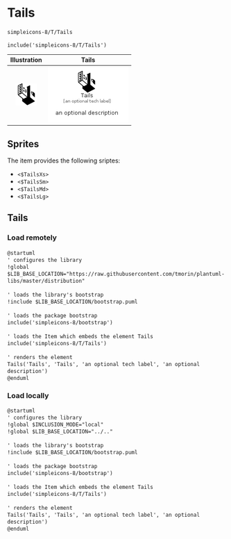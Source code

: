 # Tails


```text
simpleicons-8/T/Tails
```

```text
include('simpleicons-8/T/Tails')
```



| Illustration | Tails |
| :---: | :---: |
| ![illustration for Illustration](../../simpleicons-8/T/Tails.png) | ![illustration for Tails](../../simpleicons-8/T/Tails.Local.png) |



## Sprites
The item provides the following sriptes:

- `<$TailsXs>`
- `<$TailsSm>`
- `<$TailsMd>`
- `<$TailsLg>`





## Tails

### Load remotely
```plantuml
@startuml
' configures the library
!global $LIB_BASE_LOCATION="https://raw.githubusercontent.com/tmorin/plantuml-libs/master/distribution"

' loads the library's bootstrap
!include $LIB_BASE_LOCATION/bootstrap.puml

' loads the package bootstrap
include('simpleicons-8/bootstrap')

' loads the Item which embeds the element Tails
include('simpleicons-8/T/Tails')

' renders the element
Tails('Tails', 'Tails', 'an optional tech label', 'an optional description')
@enduml
```

### Load locally
```plantuml
@startuml
' configures the library
!global $INCLUSION_MODE="local"
!global $LIB_BASE_LOCATION="../.."

' loads the library's bootstrap
!include $LIB_BASE_LOCATION/bootstrap.puml

' loads the package bootstrap
include('simpleicons-8/bootstrap')

' loads the Item which embeds the element Tails
include('simpleicons-8/T/Tails')

' renders the element
Tails('Tails', 'Tails', 'an optional tech label', 'an optional description')
@enduml
```

